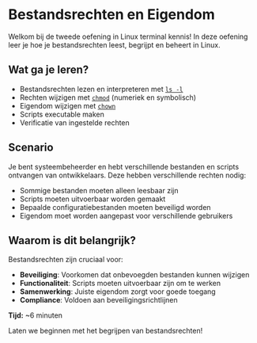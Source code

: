 # Bestandsrechten en Eigendom

Welkom bij de tweede oefening in Linux terminal kennis! In deze oefening leer je hoe je bestandsrechten leest, begrijpt en beheert in Linux.

## Wat ga je leren?

- Bestandsrechten lezen en interpreteren met [`ls -l`](https://man7.org/linux/man-pages/man1/ls.1.html)
- Rechten wijzigen met [`chmod`](https://man7.org/linux/man-pages/man1/chmod.1.html) (numeriek en symbolisch)
- Eigendom wijzigen met [`chown`](https://man7.org/linux/man-pages/man1/chown.1.html)
- Scripts executable maken
- Verificatie van ingestelde rechten

## Scenario

Je bent systeembeheerder en hebt verschillende bestanden en scripts ontvangen van ontwikkelaars. Deze hebben verschillende rechten nodig:
- Sommige bestanden moeten alleen leesbaar zijn
- Scripts moeten uitvoerbaar worden gemaakt
- Bepaalde configuratiebestanden moeten beveiligd worden
- Eigendom moet worden aangepast voor verschillende gebruikers

## Waarom is dit belangrijk?

Bestandsrechten zijn cruciaal voor:
- **Beveiliging**: Voorkomen dat onbevoegden bestanden kunnen wijzigen
- **Functionaliteit**: Scripts moeten uitvoerbaar zijn om te werken
- **Samenwerking**: Juiste eigendom zorgt voor goede toegang
- **Compliance**: Voldoen aan beveiligingsrichtlijnen

**Tijd:** ~6 minuten

Laten we beginnen met het begrijpen van bestandsrechten!